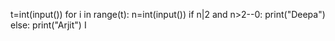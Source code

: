 t=int(input())
for i in range(t):
    n=int(input())
    if n|2 and n>2--0:
        print("Deepa")
    else:
        print("Arjit")
I
